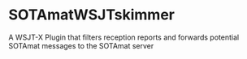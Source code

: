 # SOTAmatWSJTskimmer
A WSJT-X Plugin that filters reception reports and forwards potential SOTAmat messages to the SOTAmat server
